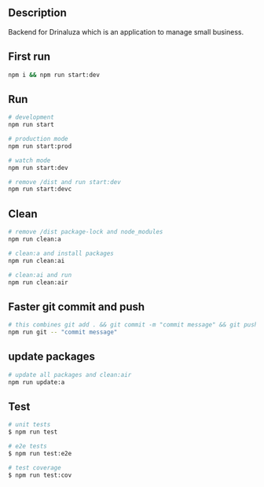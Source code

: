 ## Description
Backend for Drinaluza which is an application to manage small business.
## First run

```bash
npm i && npm run start:dev
```

## Run

```bash
# development
npm run start

# production mode
npm run start:prod

# watch mode
npm run start:dev

# remove /dist and run start:dev
npm run start:devc
```


## Clean

```bash
# remove /dist package-lock and node_modules
npm run clean:a

# clean:a and install packages
npm run clean:ai

# clean:ai and run 
npm run clean:air

```


## Faster git commit and push

```bash
# this combines git add . && git commit -m "commit message" && git push && start:devc
npm run git -- "commit message"
```

## update packages
```bash
# update all packages and clean:air
npm run update:a
```


## Test

```bash
# unit tests
$ npm run test

# e2e tests
$ npm run test:e2e

# test coverage
$ npm run test:cov
```
